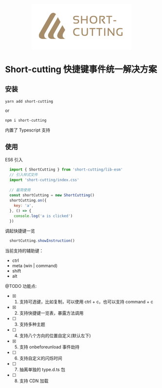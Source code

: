 <div align=center>
  <img  src="./logo.png" />
</div>

# Short-cutting 快捷键事件统一解决方案

## 安装
  `yarn add short-cutting`

  or

  `npm i short-cutting`

  内置了 Typescript 支持

## 使用
 
  ES6 引入
  ```js
    import { ShortCutting } from 'short-cutting/lib-esm'
    // 引入样式文件
    import 'short-cutting/index.css'

    // 最简使用
    const shortCutting = new ShortCutting()
    shortCutting.on({
      key: 'a',
    }, () => {
      console.log('a is clicked')
    })
  ```

  调起快捷键一览

  ```js
    shortCutting.showInstruction()
  ```

  当前支持的辅助键：
  
  * ctrl
  * meta (win | command)
  * shift
  * alt

@TODO 功能点:

- [x] 1. 支持可选键，比如复制，可以使用 ctrl + c，也可以支持 command + c   
- [x] 2. 支持快捷键一览表，暴露方法调用  
- [ ] 3. 支持多种主题  
- [ ] 4. 支持八个方向的位置自定义(默认左下)  
- [x] 5. 支持 onbeforeunload 事件劫持  
- [ ] 6. 支持自定义的闪烁时间  
- [ ] 7. 抽离单独的 type.d.ts 包
- [ ] 8. 支持 CDN 加载

